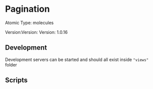 # Pagination

Atomic Type: molecules

Version:Version: Version: 1.0.16



## Development

Development servers can be started and should all exist inside `"views"` folder

## Scripts
